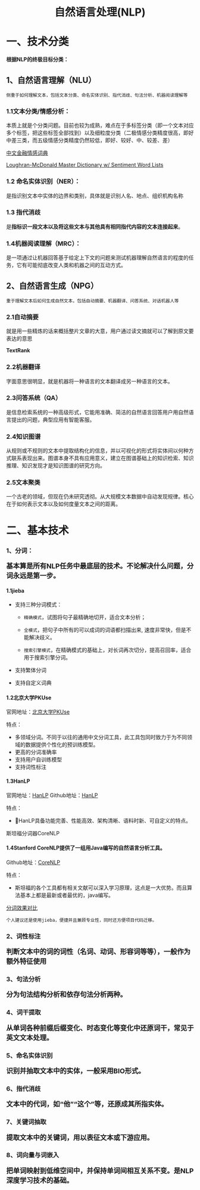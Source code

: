 <center><h1>自然语言处理(NLP)</h1></center>

# 一、技术分类

**根据NLP的终极目标分类：**

## 1、自然语言理解（NLU）

`侧重于如何理解文本，包括文本分类、命名实体识别、指代消歧、句法分析、机器阅读理解等`	

### 1.1文本分类/情感分析：

本质上就是个分类问题。目前也较为成熟，难点在于多标签分类（即一个文本对应多个标签，把这些标签全部找到）以及细粒度分类（二极情感分类精度很高，即好中差三类，而五级情感分类精度仍然较低，即好、较好、中、较差、差）

[中文金融情感词典](https://github.com/MengLingchao/Chinese_financial_sentiment_dictionary)

[Loughran-McDonald Master Dictionary w/ Sentiment Word Lists](https://sraf.nd.edu/loughranmcdonald-master-dictionary/)

### 1.2 命名实体识别（NER）：

是指识别文本中实体的边界和类别，具体就是识别人名、地点、组织机构名称

### 1.3 指代消歧

是**指标识一段文本以及将这些文本与其他具有相同指代内容的文本连接起来**。

### 1.4机器阅读理解（MRC）：

是一项通过让机器回答基于给定上下文的问题来测试机器理解自然语言的程度的任务，它有可能彻底改变人类和机器之间的互动方式。

## 2、自然语言生成（NPG）

`重于理解文本后如何生成自然文本，包括自动摘要、机器翻译、问答系统、对话机器人等`

### 2.1自动摘要

就是用一些精炼的话来概括整片文章的大意，用户通过读文摘就可以了解到原文要表达的意思

**TextRank**

### 2.2机器翻译

字面意思很明显，就是机器将一种语言的文本翻译成另一种语言的文本。

### 2.3问答系统（QA） 

是信息检索系统的一种高级形式，它能用准确、简洁的自然语言回答用户用自然语言提出的问题，典型应用有智能客服。

### **2.4知识图谱**

从规则或不规则的文本中提取结构化的信息，并以可视化的形式将实体间以何种方式联系表现出来。图谱本身不具有应用意义，建立在图谱基础上的知识检索、知识推理、知识发现才是知识图谱的研究方向。

### **2.5文本聚类**

一个古老的领域，但现在仍未研究透彻。从大规模文本数据中自动发现规律。核心在于如何表示文本以及如何度量文本之间的距离。

# 二、基本技术

### 1、分词：

**<font size='4'>基本算是所有NLP任务中最底层的技术。不论解决什么问题，分词永远是第一步。</font>**

#### 1.1jieba

- 支持三种分词模式：

  - `精确模式`，试图将句子最精确地切开，适合文本分析；

  - `全模式`，把句子中所有的可以成词的词语都扫描出来, 速度非常快，但是不能解决歧义。

  - `搜索引擎模式`，在精确模式的基础上，对长词再次切分，提高召回率，适合用于搜索引擎分词。

- 支持繁体分词
- 支持自定义词典

#### 1.2北京大学PKUse

官网地址：[北京大学PKUse](https://github.com/lancopku/pkuseg-python#论文引用)

特点：

- 多领域分词。不同于以往的通用中文分词工具，此工具包同时致力于为不同领域的数据提供个性化的预训练模型。
- 更高的分词准确率
- 支持用户自训练模型
- 支持词性标注

#### 1.3HanLP

官网地址：[HanLP](http://hanlp.com/)
Github地址：[HanLP](https://github.com/hankcs/HanLP)

特点：

- HanLP具备功能完善、性能高效、架构清晰、语料时新、可自定义的特点。

斯坦福分词器CoreNLP

#### 1.4Stanford CoreNLP提供了一组用Java编写的自然语言分析工具。

Github地址：[CoreNLP](https://github.com/stanfordnlp/CoreNLP)

特点：

- 斯坦福的各个工具都有相关文献可以深入学习原理，这点是一大优势。而且算法基本上都是最新或者最优的，java编写。

[分词效果对比](https://blog.csdn.net/shuihupo/article/details/81540433)

`个人建议还是使用jieba，便捷并且兼顾专业性，同时还方便项目代码迁移。`

### 2、词性标注

**<font size='4'>判断文本中的词的词性（名词、动词、形容词等等），一般作为额外特征使用</font>**

### 3、句法分析

**<font size='4'>分为句法结构分析和依存句法分析两种。</font>**

### 4、词干提取

**<font size='4'>从单词各种前缀后缀变化、时态变化等变化中还原词干，常见于英文文本处理。</font>**

### 5、命名实体识别

**<font size='4'>识别并抽取文本中的实体，一般采用BIO形式。</font>**

### 6、指代消歧

**<font size='4'>文本中的代词，如“他”“这个”等，还原成其所指实体。</font>**

### 7、关键词抽取

**<font size='4'>提取文本中的关键词，用以表征文本或下游应用。</font>**

### 8、词向量与词嵌入

**<font size='4'>把单词映射到低维空间中，并保持单词间相互关系不变。是NLP深度学习技术的基础。</font>**
